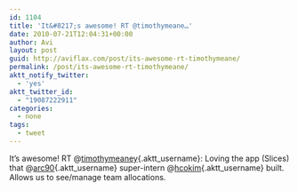```yaml
---
id: 1104
title: 'It&#8217;s awesome! RT @timothymeane…'
date: 2010-07-21T12:04:31+00:00
author: Avi
layout: post
guid: http://aviflax.com/post/its-awesome-rt-timothymeane/
permalink: /post/its-awesome-rt-timothymeane/
aktt_notify_twitter:
  - 'yes'
aktt_twitter_id:
  - "19087222911"
categories:
  - none
tags:
  - tweet
---
```

It&#8217;s awesome! RT @[timothymeaney](http://twitter.com/timothymeaney){.aktt_username}: Loving the app (Slices) that @[arc90](http://twitter.com/arc90){.aktt_username} super-intern @[hcokim](http://twitter.com/hcokim){.aktt_username} built. Allows us to see/manage team allocations.